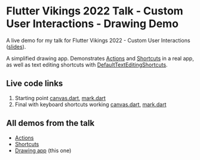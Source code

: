 # Flutter Vikings 2022 Talk - Custom User Interactions - Drawing Demo

A live demo for my talk for Flutter Vikings 2022 - Custom User Interactions ([slides](https://docs.google.com/presentation/d/1hUsKF8Vly72-Phcn7L9ikjJlFYFLUirNt1oGWu_BBSU/edit#slide=id.g147a725c12b_0_20)).

A simplified drawing app.  Demonstrates [Actions](https://master-api.flutter.dev/flutter/widgets/Actions-class.html) and [Shortcuts](https://master-api.flutter.dev/flutter/widgets/Shortcuts-class.html) in a real app, as well as text editing shortcuts with [DefaultTextEditingShortcuts](https://github.com/flutter/flutter/blob/master/packages/flutter/lib/src/widgets/default_text_editing_shortcuts.dart).

## Live code links

  1. Starting point [canvas.dart](https://github.com/justinmc/flutter_shortcut_intent_action_talk/blob/1-of-2/lib/widgets/canvas.dart), [mark.dart](https://github.com/justinmc/flutter_shortcut_intent_action_talk/blob/1-of-2/lib/widgets/mark.dart)
  1. Final with keyboard shortcuts working [canvas.dart](https://github.com/justinmc/flutter_shortcut_intent_action_talk/blob/2-of-2/lib/widgets/canvas.dart), [mark.dart](https://github.com/justinmc/flutter_shortcut_intent_action_talk/blob/2-of-2/lib/widgets/mark.dart)

## All demos from the talk

  * [Actions](https://github.com/justinmc/flutter_talk_interactions_1_actions)
  * [Shortcuts](https://github.com/justinmc/flutter_talk_interactions_2_shortcuts)
  * [Drawing app](https://github.com/justinmc/flutter_shortcut_intent_action_talk) (this one)
